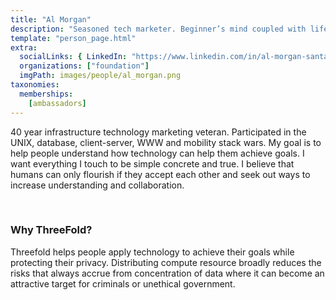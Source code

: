 ```yaml
---
title: "Al Morgan"
description: "Seasoned tech marketer. Beginner’s mind coupled with life experience. Champion what matters."
template: "person_page.html"
extra:
  socialLinks: { LinkedIn: "https://www.linkedin.com/in/al-morgan-santacruz/"}
  organizations: ["foundation"]
  imgPath: images/people/al_morgan.png
taxonomies:
  memberships:
    [ambassadors]
---
```


40 year infrastructure technology marketing veteran.  Participated in the UNIX, database, client-server, WWW and mobility stack wars.  My goal is to help people understand how technology can help them achieve goals.  I want everything I touch to be simple concrete and true.  I believe that humans can only flourish if they accept each other and seek out ways to increase understanding and collaboration.

<br>

### Why ThreeFold?

Threefold helps people apply technology to achieve their goals while protecting their privacy. Distributing compute resource broadly reduces the risks that always accrue from concentration of data where it can become an attractive target for criminals or unethical government.
